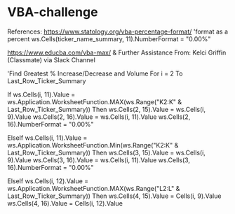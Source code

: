 # VBA-challenge
References: 
     https://www.statology.org/vba-percentage-format/
     'format as a percent 
     ws.Cells(ticker_name_summary, 11).NumberFormat = "0.00%"


  https://www.educba.com/vba-max/
  &
  Further Assistance From: Kelci Griffin (Classmate) via Slack Channel
  
  'Find Greatest % Increase/Decrease and Volume 
   For i = 2 To Last_Row_Ticker_Summary
   
If ws.Cells(i, 11).Value = ws.Application.WorksheetFunction.MAX(ws.Range("K2:K" &     Last_Row_Ticker_Summary)) Then
  ws.Cells(2, 15).Value = ws.Cells(i, 9).Value
  ws.Cells(2, 16).Value = ws.Cells(i, 11).Value
  ws.Cells(2, 16).NumberFormat = "0.00%"
  
  ElseIf ws.Cells(i, 11).Value = ws.Application.WorksheetFunction.Min(ws.Range("K2:K" & Last_Row_Ticker_Summary)) Then
  ws.Cells(3, 15).Value = ws.Cells(i, 9).Value
  ws.Cells(3, 16).Value = ws.Cells(i, 11).Value
  ws.Cells(3, 16).NumberFormat = "0.00%"
                
  ElseIf ws.Cells(i, 12).Value = ws.Application.WorksheetFunction.MAX(ws.Range("L2:L" & Last_Row_Ticker_Summary)) Then
  ws.Cells(4, 15).Value = Cells(i, 9).Value
  ws.Cells(4, 16).Value = Cells(i, 12).Value
   
